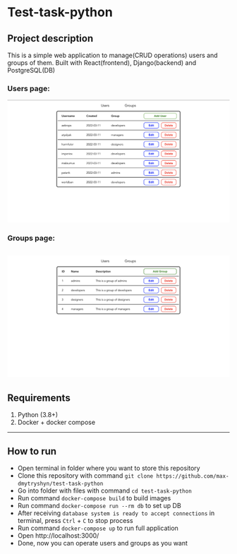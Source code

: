 # Test-task-python

## Project description
This is a simple web application to manage(CRUD operations) users and groups of them. Built with React(frontend),
Django(backend) and PostgreSQL(DB)
### Users page:
![](readme_images/users_demo.png)
### Groups page:
![](readme_images/groups_demo.png)
---

## Requirements
1. Python (3.8+)
2. Docker + docker compose
---

## How to run
  + Open terminal in folder where you want to store this repository
  + Clone this repository with command `git clone https://github.com/max-dmytryshyn/test-task-python`
  + Go into folder with files with command `cd test-task-python`
  + Run command `docker-compose build` to build images
  + Run command `docker-compose run --rm db` to set up DB
  + After receiving `database system is ready to accept connections` in terminal, press `Ctrl` + `C` to stop process
  + Run command `docker-compose up` to run full application
  + Open http://localhost:3000/
  + Done, now you can operate users and groups as you want
